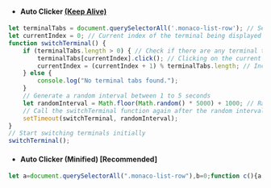 - #### Auto Clicker [(Keep Alive)](https://www.gitpod.io/docs/configure/workspaces/workspace-lifecycle#workspace-inactivity)
```javascript
let terminalTabs = document.querySelectorAll('.monaco-list-row'); // Selecting all terminal tabs
let currentIndex = 0; // Current index of the terminal being displayed
function switchTerminal() {
    if (terminalTabs.length > 0) { // Check if there are any terminal tabs
        terminalTabs[currentIndex].click(); // Clicking on the current terminal tab
        currentIndex = (currentIndex + 1) % terminalTabs.length; // Incrementing index, wrapping around if needed
    } else {
        console.log("No terminal tabs found.");
    }
    // Generate a random interval between 1 to 5 seconds
    let randomInterval = Math.floor(Math.random() * 5000) + 1000; // Random interval between 1000 ms (1 second) and 6000 ms (5 seconds)
    // Call the switchTerminal function again after the random interval
    setTimeout(switchTerminal, randomInterval);
}
// Start switching terminals initially
switchTerminal();
```
- #### Auto Clicker (Minified) [Recommended]
```javascript
let a=document.querySelectorAll(".monaco-list-row"),b=0;function c(){a.length>0?(a[b].click(),b=(b+1)%a.length):console.log("No terminal tabs found.");let d=Math.floor(1e3*Math.random())+1e3;setTimeout(c,d)}c();
```
